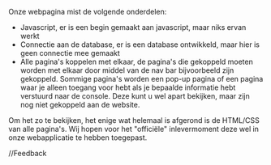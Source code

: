 Onze webpagina mist de volgende onderdelen:

* Javascript, er is een begin gemaakt aan javascript, maar niks ervan werkt 
* Connectie aan de database, er is een database ontwikkeld, maar hier is geen connectie mee gemaakt
* Alle pagina's koppelen met elkaar, de pagina's die gekoppeld moeten worden met elkaar door middel
van de nav bar bijvoorbeeld zijn gekoppeld. Sommige pagina's worden een pop-up pagina of een pagina 
waar je alleen toegang voor hebt als je bepaalde informatie hebt verstuurd naar de console. Deze kunt u 
wel apart bekijken, maar zijn nog niet gekoppeld aan de website.

Om het zo te bekijken, het enige wat helemaal is afgerond is de HTML/CSS van alle pagina's. Wij hopen
voor het "officiële" inlevermoment deze wel in onze webapplicatie te hebben toegepast.


//Feedback
